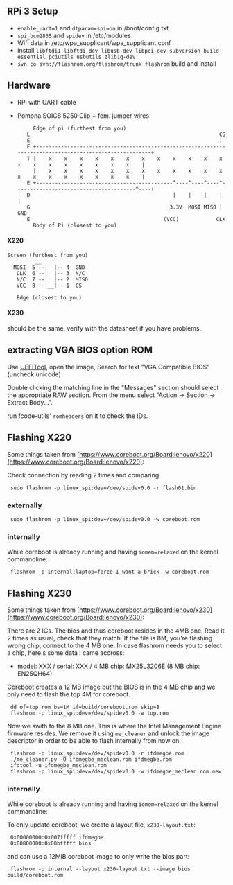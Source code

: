 
## RPi 3 Setup
* `enable_uart=1` and `dtparam=spi=on` in /boot/config.txt
* `spi_bcm2835` and `spidev` in /etc/modules
* Wifi data in /etc/wpa_supplicant/wpa_supplicant.conf
* install `libftdi1 libftdi-dev libusb-dev libpci-dev subversion build-essential pciutils usbutils zlib1g-dev`
* `svn co svn://flashrom.org/flashrom/trunk flashrom` build and install

## Hardware
* RPi with UART cable
* Pomona SOIC8 5250 Clip + fem. jumper wires

		   Edge of pi (furthest from you)
		 L                                                             CS
		 E                                                             |
		 F +--------------------------------------------------------------------------------------------------------+
		 T |    x    x    x    x    x    x    x    x    x    x    x    x    x    x    x    x    x    x    x    x    |
		   |    x    x    x    x    x    x    x    x    x    x    x    x    x    x    x    x    x    x    x    x    |
		 E +--------------------------------------------^----^----^----^---------------------------------------^----+
		 D                                              |    |    |    |                                       |
		 G                                             3.3V  MOSI MISO |                                      GND
		 E                                           (VCC)            CLK
		   Body of Pi (closest to you)

#### X220
	Screen (furthest from you)
		     __
	  MOSI  5 --|  |-- 4  GND
	   CLK  6 --|  |-- 3  N/C
	   N/C  7 --|  |-- 2  MISO
	   VCC  8 --|__|-- 1  CS

	   Edge (closest to you)

#### X230
should be the same. verify with the datasheet if you have problems.


## extracting VGA BIOS option ROM
Use [UEFITool](https://github.com/LongSoft/UEFITool), open the image, Search for
text "VGA Compatible BIOS" (uncheck unicode)

Double clicking the matching line in the "Messages" section should select the
appropriate RAW section. From the menu select "Action -> Section -> Extract Body...".

run fcode-utils' `romheaders` on it to check the IDs.


## Flashing X220
Some things taken from [https://www.coreboot.org/Board:lenovo/x220](https://www.coreboot.org/Board:lenovo/x220):

Check connection by reading 2 times and comparing

     sudo flashrom -p linux_spi:dev=/dev/spidev0.0 -r flash01.bin

### externally
     sudo flashrom -p linux_spi:dev=/dev/spidev0.0 -w coreboot.rom

### internally
While coreboot is already running and having `iomem=relaxed` on the kernel commandline:

     flashrom -p internal:laptop=force_I_want_a_brick -w coreboot.rom


## Flashing X230
Some things taken from [https://www.coreboot.org/Board:lenovo/x230](https://www.coreboot.org/Board:lenovo/x230):

There are 2 ICs. The bios and thus coreboot resides in the 4MB one.
Read it 2 times as usual, check that they match. If the file is 8M,
you're flashing wrong chip, connect to the 4 MB one. In case flashrom
needs you to select a chip, here's some data I came accross:

* model: XXX / serial: XXX / 4 MB chip: MX25L3206E (8 MB chip: EN25QH64)

Coreboot creates a 12 MB image but the BIOS is in the 4 MB chip and we only
need to flash the top 4M for coreboot.

     dd of=top.rom bs=1M if=build/coreboot.rom skip=8
     flashrom -p linux_spi:dev=/dev/spidev0.0 -w top.rom

Now we swith to the 8 MB one. This is where the Intel Management Engine firmware
resides. We remove it using `me_cleaner` and unlock the image descriptor in
order to be able to flash internally from now on.

     flashrom -p linux_spi:dev=/dev/spidev0.0 -r ifdmegbe.rom
     ./me_cleaner.py -O ifdmegbe_meclean.rom ifdmegbe.rom
     ifdtool -u ifdmegbe_meclean.rom
     flashrom -p linux_spi:dev=/dev/spidev0.0 -w ifdmegbe_meclean.rom.new


### internally
While coreboot is already running and having `iomem=relaxed` on the kernel commandline:

To only update coreboot, we create a layout file, `x230-layout.txt`:

     0x00000000:0x007fffff ifdmegbe
     0x00800000:0x00bfffff bios

and can use a 12MiB coreboot image to only write the bios part:

     flashrom -p internal --layout x230-layout.txt --image bios build/coreboot.rom

